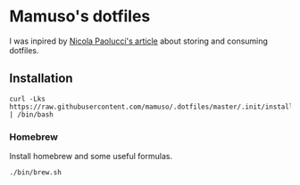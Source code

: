 # Mamuso's dotfiles

I was inpired by [Nicola Paolucci's article](https://www.atlassian.com/git/tutorials/dotfiles) about storing and consuming dotfiles.

## Installation

```
curl -Lks https://raw.githubusercontent.com/mamuso/.dotfiles/master/.init/install.sh | /bin/bash
```

### Homebrew

Install homebrew and some useful formulas.

```bash
./bin/brew.sh
```

<!--

## Pre-install

- [Manually change npm’s default directory](https://docs.npmjs.com/resolving-eacces-permissions-errors-when-installing-packages-globally)

 -->
